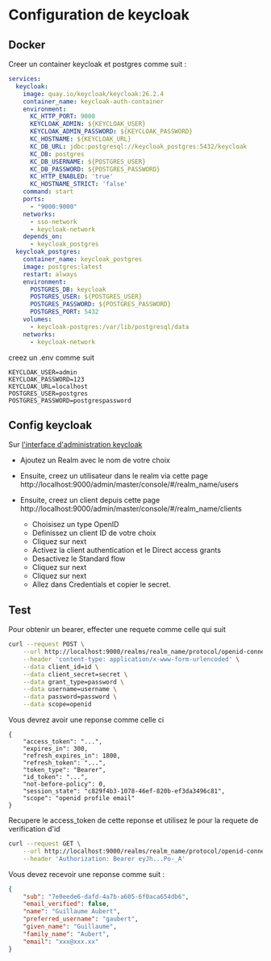 # Configuration de keycloak
## Docker
Creer un container keycloak et postgres comme suit :

```yaml
services:
  keycloak:
    image: quay.io/keycloak/keycloak:26.2.4
    container_name: keycloak-auth-container
    environment:
      KC_HTTP_PORT: 9000
      KEYCLOAK_ADMIN: ${KEYCLOAK_USER}
      KEYCLOAK_ADMIN_PASSWORD: ${KEYCLOAK_PASSWORD}
      KC_HOSTNAME: ${KEYCLOAK_URL}
      KC_DB_URL: jdbc:postgresql://keycloak_postgres:5432/keycloak
      KC_DB: postgres
      KC_DB_USERNAME: ${POSTGRES_USER}
      KC_DB_PASSWORD: ${POSTGRES_PASSWORD}
      KC_HTTP_ENABLED: 'true'
      KC_HOSTNAME_STRICT: 'false'
    command: start
    ports:
      - "9000:9000"
    networks:
      - sso-network
      - keycloak-network
    depends_on:
      - keycloak_postgres
  keycloak_postgres:
    container_name: keycloak_postgres
    image: postgres:latest
    restart: always
    environment:
      POSTGRES_DB: keycloak
      POSTGRES_USER: ${POSTGRES_USER}
      POSTGRES_PASSWORD: ${POSTGRES_PASSWORD}
      POSTGRES_PORT: 5432
    volumes:
      - keycloak-postgres:/var/lib/postgresql/data
    networks:
      - keycloak-network
```

creez un .env comme suit
```
KEYCLOAK_USER=admin
KEYCLOAK_PASSWORD=123
KEYCLOAK_URL=localhost
POSTGRES_USER=postgres
POSTGRES_PASSWORD=postgrespassword
```
## Config keycloak

Sur [l'interface d'administration keycloak](http://localhost:9000/admin/master/console/#/master/realms)

- Ajoutez un Realm avec le nom de votre choix

- Ensuite, creez un utilisateur dans le realm via cette page http://localhost:9000/admin/master/console/#/realm_name/users

- Ensuite, creez un client depuis cette page http://localhost:9000/admin/master/console/#/realm_name/clients
  - Choisisez un type OpenID
  - Definissez un client ID de votre choix
  - Cliquez sur next
  - Activez la client authentication et le Direct access grants
  - Desactivez le Standard flow   
  - Cliquez sur next
  - Cliquez sur next
  - Allez dans Credentials et copier le secret.

## Test
Pour obtenir un bearer, effecter une requete comme celle qui suit
```sh
curl --request POST \
    --url http://localhost:9000/realms/realm_name/protocol/openid-connect/token \
    --header 'content-type: application/x-www-form-urlencoded' \
    --data client_id=id \
    --data client_secret=secret \
    --data grant_type=password \
    --data username=username \
    --data password=password \
    --data scope=openid
```

Vous devrez avoir une reponse comme celle ci
```
{
    "access_token": "...",
    "expires_in": 300,
    "refresh_expires_in": 1800,
    "refresh_token": "...",
    "token_type": "Bearer",
    "id_token": "...",
    "not-before-policy": 0,
    "session_state": "c829f4b3-1078-46ef-820b-ef3da3496c81",
    "scope": "openid profile email"
}
```

Recupere le access_token de cette reponse et utilisez le pour la requete de verification d'id
```sh
curl --request GET \
    --url http://localhost:9000/realms/realm_name/protocol/openid-connect/userinfo \
    --header 'Authorization: Bearer eyJh...Po-_A'
```

Vous devez recevoir une reponse comme suit :

```json
{
    "sub": "7e0eede6-dafd-4a7b-a605-6f0aca654db6",
    "email_verified": false,
    "name": "Guillaume Aubert",
    "preferred_username": "gaubert",
    "given_name": "Guillaume",
    "family_name": "Aubert",
    "email": "xxx@xxx.xx"
}
```